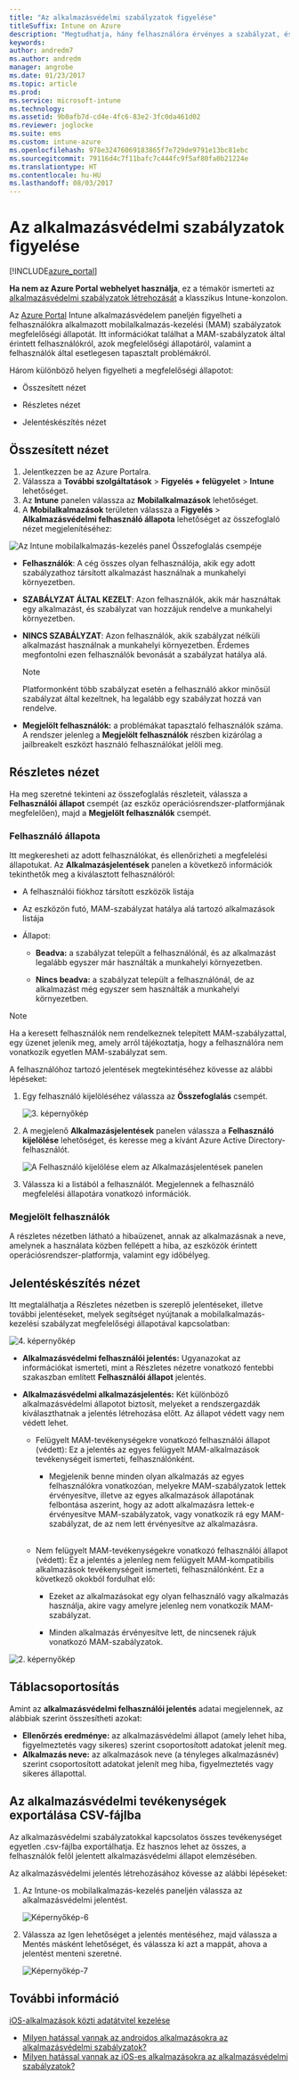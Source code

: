 ```yaml
---
title: "Az alkalmazásvédelmi szabályzatok figyelése"
titleSuffix: Intune on Azure
description: "Megtudhatja, hány felhasználóra érvényes a szabályzat, és lefúrással megjelenítheti a részleteket.”"
keywords: 
author: andredm7
ms.author: andredm
manager: angrobe
ms.date: 01/23/2017
ms.topic: article
ms.prod: 
ms.service: microsoft-intune
ms.technology: 
ms.assetid: 9b0afb7d-cd4e-4fc6-83e2-3fc0da461d02
ms.reviewer: joglocke
ms.suite: ems
ms.custom: intune-azure
ms.openlocfilehash: 978e32476069183865f7e729de9791e13bc81ebc
ms.sourcegitcommit: 79116d4c7f11bafc7c444fc9f5af80fa0b21224e
ms.translationtype: HT
ms.contentlocale: hu-HU
ms.lasthandoff: 08/03/2017
---
```

# <a name="how-to-monitor-app-protection-policies"></a>Az alkalmazásvédelmi szabályzatok figyelése
[!INCLUDE[azure_portal](./includes/azure_portal.md)]

**Ha nem az Azure Portal webhelyet használja**, ez a témakör ismerteti az [alkalmazásvédelmi szabályzatok létrehozását](https://docs.microsoft.com/intune-classic/deploy-use/create-and-deploy-mobile-app-management-policies-with-microsoft-intune) a klasszikus Intune-konzolon.


Az [Azure Portal](https://portal.azure.com) Intune alkalmazásvédelem paneljén figyelheti a felhasználókra alkalmazott mobilalkalmazás-kezelési (MAM) szabályzatok megfelelőségi állapotát. Itt információkat találhat a MAM-szabályzatok által érintett felhasználókról, azok megfelelőségi állapotáról, valamint a felhasználók által esetlegesen tapasztalt problémákról.

Három különböző helyen figyelheti a megfelelőségi állapotot:

-   Összesített nézet

-   Részletes nézet

-   Jelentéskészítés nézet

## <a name="summary-view"></a>Összesített nézet

1. Jelentkezzen be az Azure Portalra.
2. Válassza a **További szolgáltatások** > **Figyelés + felügyelet** > **Intune** lehetőséget.
3. Az **Intune** panelen válassza az **Mobilalkalmazások** lehetőséget.
4. A **Mobilalkalmazások** területen válassza a **Figyelés** > **Alkalmazásvédelmi felhasználó állapota** lehetőséget az összefoglaló nézet megjelenítéséhez:

![Az Intune mobilalkalmazás-kezelés panel Összefoglalás csempéje](./media/app-protection-user-status-summary.png)

-   **Felhasználók**: A cég összes olyan felhasználója, akik egy adott szabályzathoz társított alkalmazást használnak a munkahelyi környezetben.

-   **SZABÁLYZAT ÁLTAL KEZELT**: Azon felhasználók, akik már használtak egy alkalmazást, és szabályzat van hozzájuk rendelve a munkahelyi környezetben.

-   **NINCS SZABÁLYZAT**: Azon felhasználók, akik szabályzat nélküli alkalmazást használnak a munkahelyi környezetben. Érdemes megfontolni ezen felhasználók bevonását a szabályzat hatálya alá.
    > [!NOTE]
    > Platformonként több szabályzat esetén a felhasználó akkor minősül szabályzat által kezeltnek, ha legalább egy szabályzat hozzá van rendelve.

- **Megjelölt felhasználók:** a problémákat tapasztaló felhasználók száma. A rendszer jelenleg a **Megjelölt felhasználók** részben kizárólag a jailbreakelt eszközt használó felhasználókat jelöli meg.


## <a name="detailed-view"></a>Részletes nézet
Ha meg szeretné tekinteni az összefoglalás részleteit, válassza a **Felhasználói állapot** csempét (az eszköz operációsrendszer-platformjának megfelelően), majd a **Megjelölt felhasználók** csempét.

### <a name="user-status"></a>Felhasználó állapota
Itt megkeresheti az adott felhasználókat, és ellenőrizheti a megfelelési állapotukat. Az **Alkalmazásjelentések** panelen a következő információk tekinthetők meg a kiválasztott felhasználóról:
- A felhasználói fiókhoz társított eszközök listája

- Az eszközön futó, MAM-szabályzat hatálya alá tartozó alkalmazások listája

- Állapot:

  - **Beadva:** a szabályzat települt a felhasználónál, és az alkalmazást legalább egyszer már használták a munkahelyi környezetben.

  - **Nincs beadva:** a szabályzat települt a felhasználónál, de az alkalmazást még egyszer sem használták a munkahelyi környezetben.

>[!NOTE]
> Ha a keresett felhasználók nem rendelkeznek telepített MAM-szabályzattal, egy üzenet jelenik meg, amely arról tájékoztatja, hogy a felhasználóra nem vonatkozik egyetlen MAM-szabályzat sem.

A felhasználóhoz tartozó jelentések megtekintéséhez kövesse az alábbi lépéseket:

1.  Egy felhasználó kijelöléséhez válassza az **Összefoglalás** csempét.

    ![3. képernyőkép](./media/MAM-reporting-6.png)

2. A megjelenő **Alkalmazásjelentések** panelen válassza a **Felhasználó kijelölése** lehetőséget, és keresse meg a kívánt Azure Active Directory-felhasználót.

    ![A Felhasználó kijelölése elem az Alkalmazásjelentések panelen](./media/MAM-reporting-2.png)

3. Válassza ki a listából a felhasználót. Megjelennek a felhasználó megfelelési állapotára vonatkozó információk.

### <a name="flagged-users"></a>Megjelölt felhasználók
A részletes nézetben látható a hibaüzenet, annak az alkalmazásnak a neve, amelynek a használata közben fellépett a hiba, az eszközök érintett operációsrendszer-platformja, valamint egy időbélyeg.

## <a name="reporting-view"></a>Jelentéskészítés nézet

Itt megtalálhatja a Részletes nézetben is szereplő jelentéseket, illetve további jelentéseket, melyek segítséget nyújtanak a mobilalkalmazás-kezelési szabályzat megfelelőségi állapotával kapcsolatban:

![4. képernyőkép](./media/MAM-reporting-7.png)

-   **Alkalmazásvédelmi felhasználói jelentés:** Ugyanazokat az információkat ismerteti, mint a Részletes nézetre vonatkozó fentebbi szakaszban említett **Felhasználói állapot** jelentés.

-   **Alkalmazásvédelmi alkalmazásjelentés:** Két különböző alkalmazásvédelmi állapotot biztosít, melyeket a rendszergazdák kiválaszthatnak a jelentés létrehozása előtt. Az állapot védett vagy nem védett lehet.

    -   Felügyelt MAM-tevékenységekre vonatkozó felhasználói állapot (védett): Ez a jelentés az egyes felügyelt MAM-alkalmazások tevékenységeit ismerteti, felhasználónként.

        -   Megjelenik benne minden olyan alkalmazás az egyes felhasználókra vonatkozóan, melyekre MAM-szabályzatok lettek érvényesítve, illetve az egyes alkalmazások állapotának felbontása aszerint, hogy az adott alkalmazásra lettek-e érvényesítve MAM-szabályzatok, vagy vonatkozik rá egy MAM-szabályzat, de az nem lett érvényesítve az alkalmazásra.
<br></br>
    -   Nem felügyelt MAM-tevékenységekre vonatkozó felhasználói állapot (védett): Ez a jelentés a jelenleg nem felügyelt MAM-kompatibilis alkalmazások tevékenységeit ismerteti, felhasználónként. Ez a következő okokból fordulhat elő:

        -   Ezeket az alkalmazásokat egy olyan felhasználó vagy alkalmazás használja, akire vagy amelyre jelenleg nem vonatkozik MAM-szabályzat.

        -   Minden alkalmazás érvényesítve lett, de nincsenek rájuk vonatkozó MAM-szabályzatok.

![2. képernyőkép](./media/MAM-reporting-4.png)

## <a name="table-grouping"></a>Táblacsoportosítás

Amint az **alkalmazásvédelmi felhasználói jelentés** adatai megjelennek, az alábbiak szerint összesítheti azokat:

- **Ellenőrzés eredménye:** az alkalmazásvédelmi állapot (amely lehet hiba, figyelmeztetés vagy sikeres) szerint csoportosított adatokat jelenít meg.
- **Alkalmazás neve:** az alkalmazások neve (a tényleges alkalmazásnév) szerint csoportosított adatokat jelenít meg hiba, figyelmeztetés vagy sikeres állapottal.

## <a name="export-app-protection-activities-to-csv"></a>Az alkalmazásvédelmi tevékenységek exportálása CSV-fájlba

Az alkalmazásvédelmi szabályzatokkal kapcsolatos összes tevékenységet egyetlen .csv-fájlba exportálhatja. Ez hasznos lehet az összes, a felhasználók felől jelentett alkalmazásvédelmi állapot elemzésében.

Az alkalmazásvédelmi jelentés létrehozásához kövesse az alábbi lépéseket:

1. Az Intune-os mobilalkalmazás-kezelés paneljén válassza az alkalmazásvédelmi jelentést.

    ![Képernyőkép-6](./media/app-protection-report-csv-2.png)

2. Válassza az Igen lehetőséget a jelentés mentéséhez, majd válassza a Mentés másként lehetőséget, és válassza ki azt a mappát, ahova a jelentést menteni szeretné.

    ![Képernyőkép-7](./media/app-protection-report-csv-1.png)

## <a name="see-also"></a>További információ
[iOS-alkalmazások közti adatátvitel kezelése](data-transfer-between-apps-manage-ios.md)

* [Milyen hatással vannak az androidos alkalmazásokra az alkalmazásvédelmi szabályzatok?](app-protection-enabled-apps-android.md)
* [Milyen hatással vannak az iOS-es alkalmazásokra az alkalmazásvédelmi szabályzatok?](app-protection-enabled-apps-ios.md)

